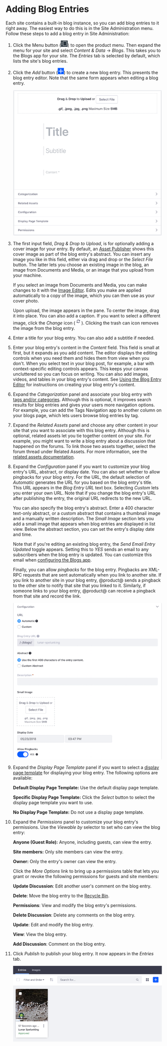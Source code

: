 # Adding Blog Entries [](id=adding-blog-entries)

Each site contains a built-in blog instance, so you can add blog entries to it 
right away. The easiest way to do this is in the Site Administration menu. 
Follow these steps to add a blog entry in Site Administration: 

1.  Click the Menu button 
    (![Menu](../../../../images/icon-menu.png)) to open the product menu. Then
    expand the menu for your site and select *Content & Data* &rarr; *Blogs*. 
    This takes you to the Blogs app for your site. The *Entries* tab is selected 
    by default, which lists the site's blog entries. 

2.  Click the *Add* button 
    (![Add](../../../../images/icon-add.png)) to create a new blog entry. This 
    presents the blog entry editor. Note that the same form appears when editing 
    a blog entry. 

    ![Figure 1: This screenshot shows some of the blog entry editor's controls.](../../../../images/blogs-new-entry.png)

3.  The first input field, *Drag \& Drop to Upload*, is for optionally adding 
    a cover image for your entry. By default, an 
    [Asset Publisher](/discover/portal/-/knowledge_base/7-2/publishing-assets)
    shows this cover image as part of the blog entry's abstract. You can insert 
    any image you like in this field, either via drag and drop or the *Select 
    File* button. The latter lets you choose an existing image in the blog, an
    image from Documents and Media, or an image that you upload from your
    machine. 

    If you select an image from Documents and Media, you can make changes to it
    with the 
    [Image Editor](/discover/portal/-/knowledge_base/7-2/editing-images). 
    Edits you make are applied automatically to a copy of the image, which you
    can then use as your cover photo. 

    Upon upload, the image appears in the pane. To center the image, drag it 
    into place. You can also add a caption. If you want to select a different 
    image, click the *Change* icon 
    (![Change](../../../../images/icon-change.png)). Clicking the trash 
    can icon removes the image from the blog entry. 

4.  Enter a title for your blog entry. You can also add a subtitle if needed. 

5.  Enter your blog entry's content in the *Content* field. This field is small
    at first, but it expands as you add content. The editor displays the editing
    controls when you need them and hides them from view when you don't. When
    you select text in your blog post, for example, a bar with context-specific
    editing controls appears. This keeps your canvas uncluttered so you can
    focus on writing. You can also add images, videos, and tables in your blog
    entry's content. See 
    [Using the Blog Entry Editor](/discover/portal/-/knowledge_base/7-2/using-the-blog-entry-editor)
    for instructions on creating your blog entry's content. 

6.  Expand the *Categorization* panel and associate your blog entry with 
    [tags and/or categories](/discover/portal/-/knowledge_base/7-2/organizing-content-with-tags-and-categories). 
    Although this is optional, it improves search results for blog entries and 
    gives your users more navigation options. For example, you can add the Tags
    Navigation app to another column on your blogs page, which lets users browse 
    blog entries by tag. 

7.  Expand the *Related Assets* panel and choose any other content in your site 
    that you want to associate with this blog entry. Although this is optional, 
    related assets let you tie together content on your site. For example, you 
    might want to write a blog entry about a discussion that happened on the 
    forums. To link those two assets together, select the forum thread under 
    Related Assets. For more information, see the 
    [related assets documentation](/discover/portal/-/knowledge_base/7-2/defining-content-relationships).

8.  Expand the *Configuration* panel if you want to customize your blog entry's 
    URL, abstract, or display date. You can also set whether to allow pingbacks 
    for your blog entry. For the URL, the default selection of *Automatic* 
    generates the URL for you based on the blog entry's title. This URL appears 
    in the *Blog Entry URL* text box. Selecting *Custom* lets you enter your own 
    URL. Note that if you change the blog entry's URL after publishing the 
    entry, the original URL redirects to the new URL. 

    You can also specify the blog entry's abstract. Enter a 400 character 
    text-only abstract, or a custom abstract that contains a thumbnail image and 
    a manually written description. The *Small Image* section lets you add a 
    small image that appears when blog entries are displayed in list view. Below 
    the abstract section, you can set the entry's display date and time. 

    Note that if you're editing an existing blog entry, the *Send Email Entry
    Updated* toggle appears. Setting this to *YES* sends an email to any
    subscribers when the blog entry is updated. You can customize this email
    when 
    [configuring the Blogs app](/discover/portal/-/knowledge_base/7-2/configuring-the-blogs-app). 

    Finally, you can allow *pingbacks* for the blog entry. Pingbacks are XML-RPC
    requests that are sent automatically when you link to another site. If you
    link to another site in your blog entry, @product@ sends a pingback to the
    other site to notify that site that you linked to it. Similarly, if someone
    links to your blog entry, @product@ can receive a pingback from that
    site and record the link. 

    ![Figure 2: When creating a blog entry, the Configuration panel lets you control when and where the blog entry appears, and what to use for the entry's abstract.](../../../../images/blog-entry-configuration.png)

9.  Expand the *Display Page Template* panel if you want to select a 
    [display page template](/discover/portal/-/knowledge_base/7-2/display-pages-for-web-content) 
    for displaying your blog entry. The following options are available: 

    **Default Display Page Template:** Use the default display page template.

    **Specific Display Page Template:** Click the *Select* button to select the 
    display page template you want to use. 

    **No Display Page Template:** Do not use a display page template. 

10. Expand the *Permissions* panel to customize your blog entry's permissions.
    Use the *Viewable by* selector to set who can view the blog entry: 

    **Anyone (Guest Role):** Anyone, including guests, can view the entry. 

    **Site members:** Only site members can view the entry. 

    **Owner:** Only the entry's owner can view the entry. 

    Click the *More Options* link to bring up a permissions table that lets you 
    grant or revoke the following permissions for guests and site members: 

    **Update Discussion**: Edit another user's comment on the blog entry.

    **Delete**: Move the blog entry to the 
    [Recycle Bin](/discover/portal/-/knowledge_base/7-2/using-the-recycle-bin).

    **Permissions**: View and modify the blog entry's permissions.

    **Delete Discussion**: Delete any comments on the blog entry.

    **Update**: Edit and modify the blog entry.

    **View**: View the blog entry.

    **Add Discussion**: Comment on the blog entry. 

10. Click *Publish* to publish your blog entry. It now appears in the *Entries* 
    tab. 

    ![Figure 3: The Blogs app in Site Administration lists the site's blog entries.](../../../../images/blog-entries-site-admin.png)
